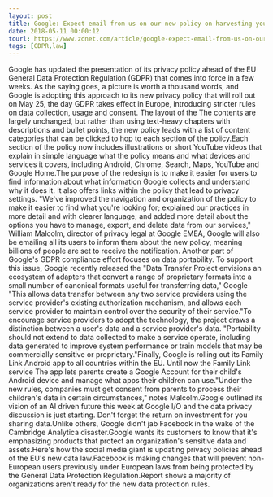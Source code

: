 ```yaml
---
layout: post
title: Google: Expect email from us on our new policy on harvesting your personal data
date: 2018-05-11 00:00:12
tourl: https://www.zdnet.com/article/google-expect-email-from-us-on-our-new-policy-on-harvesting-your-personal-data/
tags: [GDPR,law]
---
```

Google has updated the presentation of its privacy policy ahead of the EU General Data Protection Regulation (GDPR) that comes into force in a few weeks. As the saying goes, a picture is worth a thousand words, and Google is adopting this approach to its new privacy policy that will roll out on May 25, the day GDPR takes effect in Europe, introducing stricter rules on data collection, usage and consent. The layout of the The contents are largely unchanged, but rather than using text-heavy chapters with descriptions and bullet points, the new policy leads with a list of content categories that can be clicked to hop to each section of the policy.Each section of the policy now includes illustrations or short YouTube videos that explain in simple language what the policy means and what devices and services it covers, including Android, Chrome, Search, Maps, YouTube and Google Home.The purpose of the redesign is to make it easier for users to find information about what information Google collects and understand why it does it. It also offers links within the policy that lead to privacy settings. "We've improved the navigation and organization of the policy to make it easier to find what you're looking for; explained our practices in more detail and with clearer language; and added more detail about the options you have to manage, export, and delete data from our services," William Malcolm, director of privacy legal at Google EMEA, Google will also be emailing all its users to inform them about the new policy, meaning billions of people are set to receive the notification. Another part of Google's GDPR compliance effort focuses on data portability. To support this issue, Google recently released the "Data Transfer Project envisions an ecosystem of adapters that convert a range of proprietary formats into a small number of canonical formats useful for transferring data," Google "This allows data transfer between any two service providers using the service provider's existing authorization mechanism, and allows each service provider to maintain control over the security of their service."To encourage service providers to adopt the technology, the project draws a distinction between a user's data and a service provider's data. "Portability should not extend to data collected to make a service operate, including data generated to improve system performance or train models that may be commercially sensitive or proprietary."Finally, Google is rolling out its Family Link Android app to all countries within the EU. Until now the Family Link service The app lets parents create a Google Account for their child's Android device and manage what apps their children can use."Under the new rules, companies must get consent from parents to process their children's data in certain circumstances," notes Malcolm.Google outlined its vision of an AI driven future this week at Google I/O and the data privacy discussion is just starting. Don't forget the return on investment for you sharing data.Unlike others, Google didn't jab Facebook in the wake of the Cambridge Analytica disaster.Google wants its customers to know that it's emphasizing products that protect an organization's sensitive data and assets.Here's how the social media giant is updating privacy policies ahead of the EU's new data law.Facebook is making changes that will prevent non-European users previously under European laws from being protected by the General Data Protection Regulation.Report shows a majority of organizations aren't ready for the new data protection rules.
